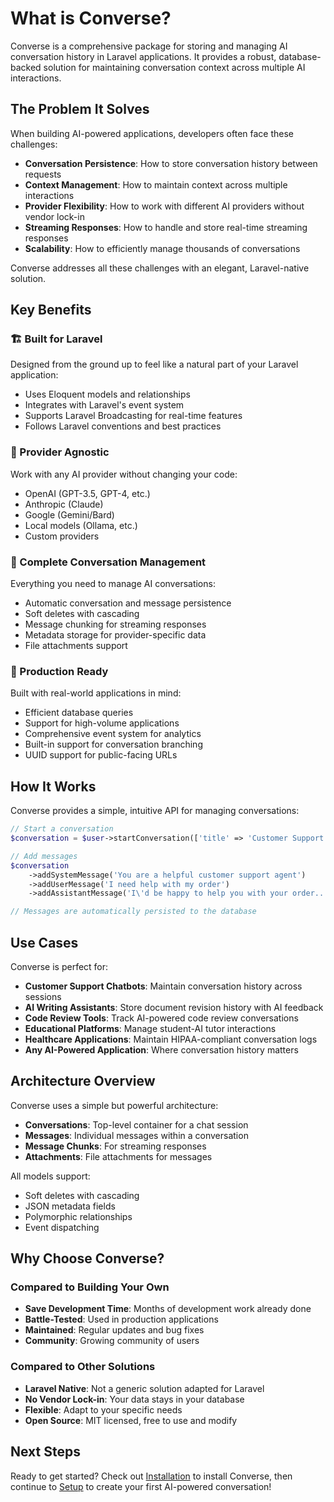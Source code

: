 # What is Converse?

Converse is a comprehensive package for storing and managing AI conversation history in Laravel applications. It provides a robust, database-backed solution for maintaining conversation context across multiple AI interactions.

## The Problem It Solves

When building AI-powered applications, developers often face these challenges:

- **Conversation Persistence**: How to store conversation history between requests
- **Context Management**: How to maintain context across multiple interactions
- **Provider Flexibility**: How to work with different AI providers without vendor lock-in
- **Streaming Responses**: How to handle and store real-time streaming responses
- **Scalability**: How to efficiently manage thousands of conversations

Converse addresses all these challenges with an elegant, Laravel-native solution.

## Key Benefits

### 🏗️ Built for Laravel

Designed from the ground up to feel like a natural part of your Laravel application:
- Uses Eloquent models and relationships
- Integrates with Laravel's event system
- Supports Laravel Broadcasting for real-time features
- Follows Laravel conventions and best practices

### 🔄 Provider Agnostic

Work with any AI provider without changing your code:
- OpenAI (GPT-3.5, GPT-4, etc.)
- Anthropic (Claude)
- Google (Gemini/Bard)
- Local models (Ollama, etc.)
- Custom providers

### 💾 Complete Conversation Management

Everything you need to manage AI conversations:
- Automatic conversation and message persistence
- Soft deletes with cascading
- Message chunking for streaming responses
- Metadata storage for provider-specific data
- File attachments support

### 🚀 Production Ready

Built with real-world applications in mind:
- Efficient database queries
- Support for high-volume applications
- Comprehensive event system for analytics
- Built-in support for conversation branching
- UUID support for public-facing URLs

## How It Works

Converse provides a simple, intuitive API for managing conversations:

```php
// Start a conversation
$conversation = $user->startConversation(['title' => 'Customer Support']);

// Add messages
$conversation
    ->addSystemMessage('You are a helpful customer support agent')
    ->addUserMessage('I need help with my order')
    ->addAssistantMessage('I\'d be happy to help you with your order...');

// Messages are automatically persisted to the database
```

## Use Cases

Converse is perfect for:

- **Customer Support Chatbots**: Maintain conversation history across sessions
- **AI Writing Assistants**: Store document revision history with AI feedback
- **Code Review Tools**: Track AI-powered code review conversations
- **Educational Platforms**: Manage student-AI tutor interactions
- **Healthcare Applications**: Maintain HIPAA-compliant conversation logs
- **Any AI-Powered Application**: Where conversation history matters

## Architecture Overview

Converse uses a simple but powerful architecture:

- **Conversations**: Top-level container for a chat session
- **Messages**: Individual messages within a conversation
- **Message Chunks**: For streaming responses
- **Attachments**: File attachments for messages

All models support:
- Soft deletes with cascading
- JSON metadata fields
- Polymorphic relationships
- Event dispatching

## Why Choose Converse?

### Compared to Building Your Own

- **Save Development Time**: Months of development work already done
- **Battle-Tested**: Used in production applications
- **Maintained**: Regular updates and bug fixes
- **Community**: Growing community of users

### Compared to Other Solutions

- **Laravel Native**: Not a generic solution adapted for Laravel
- **No Vendor Lock-in**: Your data stays in your database
- **Flexible**: Adapt to your specific needs
- **Open Source**: MIT licensed, free to use and modify

## Next Steps

Ready to get started? Check out [Installation](/guide/installation) to install Converse, then continue to [Setup](/guide/getting-started) to create your first AI-powered conversation! 